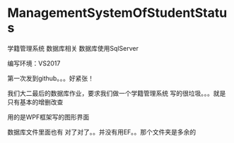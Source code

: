 # ManagementSystemOfStudentStatus
学籍管理系统 数据库相关 数据库使用SqlServer

编写环境：VS2017


第一次发到github。。。好紧张！

我们大二最后的数据库作业，要求我们做一个学籍管理系统
写的很垃圾。。。就是只有基本的增删改查 


用的是WPF框架写的图形界面

数据库文件里面也有
对了对了。。并没有用EF。。那个文件夹是多余的

